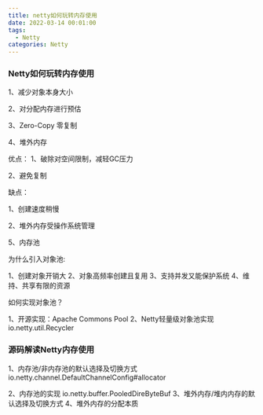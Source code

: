 ```yaml
---
title: netty如何玩转内存使用
date: 2022-03-14 00:01:00
tags:
  - Netty
categories: Netty
---
```


### Netty如何玩转内存使用

1、减少对象本身大小

2、对分配内存进行预估

3、Zero-Copy 零复制

4、堆外内存

优点：
1、破除对空间限制，减轻GC压力

2、避免复制

缺点：

1、创建速度稍慢

2、堆外内存受操作系统管理



5、内存池

为什么引入对象池:

1、创建对象开销大
2、对象高频率创建且复用
3、支持并发又能保护系统
4、维持、共享有限的资源

如何实现对象池？

1、开源实现：Apache Commons Pool
2、Netty轻量级对象池实现io.netty.util.Recycler

### 源码解读Netty内存使用

1、内存池/非内存池的默认选择及切换方式
io.netty.channel.DefaultChannelConfig#allocator

2、内存池的实现
io.netty.buffer.PooledDireByteBuf
3、堆外内存/堆内内存的默认选择及切换方式
4、堆外内存的分配本质




